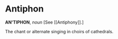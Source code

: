 # Antiphon

**AN'TIPHON**, _noun_ \[See [[Antiphony]].\]

The chant or alternate singing in choirs of cathedrals.